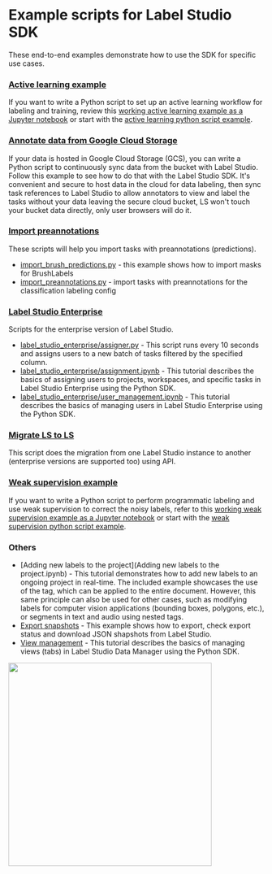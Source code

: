 # Example scripts for Label Studio SDK

These end-to-end examples demonstrate how to use the SDK for specific use cases.

### [Active learning example](active_learning)

If you want to write a Python script to set up an active learning workflow for labeling and training, review this [working active learning example as a Jupyter notebook](https://github.com/heartexlabs/label-studio-sdk/blob/master/examples/active_learning/active_learning.ipynb) or start with the [active learning python script example](https://github.com/heartexlabs/label-studio-sdk/blob/master/examples/active_learning/active_learning.py).

### [Annotate data from Google Cloud Storage](annotate_data_from_gcs)

If your data is hosted in Google Cloud Storage (GCS), you can write a Python script to continuously sync data from the bucket with Label Studio. Follow this example to see how to do that with the Label Studio SDK. It's convenient and secure to host data in the cloud for data labeling, then sync task references to Label Studio to allow annotators to view and label the tasks without your data leaving the secure cloud bucket, LS won't touch your bucket data directly, only user browsers will do it. 

### [Import preannotations](import_preannotations)

These scripts will help you import tasks with preannotations (predictions). 
* [import_brush_predictions.py](import_preannotations/import_brush_predictions.py) - this example shows how to import masks for BrushLabels
* [import_preannotations.py](import_preannotations/import_preannotations.py) - import tasks with preannotations for the classification labeling config

### [Label Studio Enterprise](label_studio_enterprise)

Scripts for the enterprise version of Label Studio. 

* [label_studio_enterprise/assigner.py](label_studio_enterprise/assigner.py) - This script runs every 10 seconds and assigns users to a new batch of tasks filtered by the specified column.
* [label_studio_enterprise/assignment.ipynb](label_studio_enterprise/assignment.ipynb) - This tutorial describes the basics of assigning users to projects, workspaces, and specific tasks in Label Studio Enterprise using the Python SDK.
* [label_studio_enterprise/user_management.ipynb](label_studio_enterprise/user_management.ipynb) - This tutorial describes the basics of managing users in Label Studio Enterprise using the Python SDK.

### [Migrate LS to LS](migrate_ls_to_ls)

This script does the migration from one Label Studio instance to another (enterprise versions are supported too) using API. 

### [Weak supervision example](weak_supervision)

If you want to write a Python script to perform programmatic labeling and use weak supervision to correct the noisy labels, refer to this [working weak supervision example as a Jupyter notebook](https://github.com/heartexlabs/label-studio-sdk/blob/master/examples/weak_supervision/weak_supervision.ipynb) or start with the [weak supervision python script example](https://github.com/heartexlabs/label-studio-sdk/blob/master/examples/weak_supervision/weak_supervision.py).

### Others
* [Adding new labels to the project](Adding new labels to the project.ipynb) - This tutorial demonstrates how to add new labels to an ongoing project in real-time. The included example showcases the use of the <Taxonomy> tag, which can be applied to the entire document. However, this same principle can also be used for other cases, such as modifying labels for computer vision applications (bounding boxes, polygons, etc.), or segments in text and audio using nested <Taxonomy> tags.
* [Export snapshots](export_snapshots.py) - This example shows how to export, check export status and download JSON shapshots from Label Studio.
* [View management](view_management.ipynb) - This tutorial describes the basics of managing views (tabs) in Label Studio Data Manager using the Python SDK.

<img src="https://labelstud.io/images/opossum/other/5.svg" width="400px">

